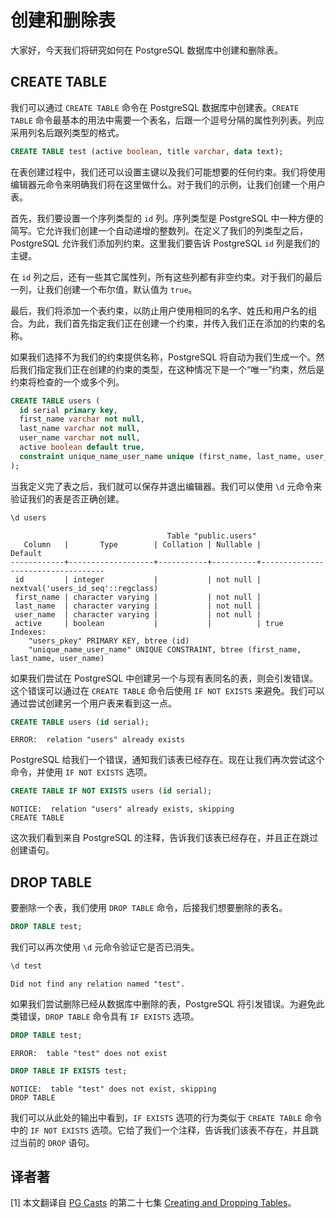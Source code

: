 # 创建和删除表

大家好，今天我们将研究如何在 PostgreSQL 数据库中创建和删除表。

## CREATE TABLE

我们可以通过 `CREATE TABLE` 命令在 PostgreSQL 数据库中创建表。`CREATE TABLE` 命令最基本的用法中需要一个表名，后跟一个逗号分隔的属性列列表。列应采用列名后跟列类型的格式。

```sql
CREATE TABLE test (active boolean, title varchar, data text);
```

在表创建过程中，我们还可以设置主键以及我们可能想要的任何约束。我们将使用编辑器元命令来明确我们将在这里做什么。对于我们的示例，让我们创建一个用户表。

首先，我们要设置一个序列类型的 `id` 列。序列类型是 PostgreSQL 中一种方便的简写。它允许我们创建一个自动递增的整数列。在定义了我们的列类型之后，PostgreSQL 允许我们添加列约束。这里我们要告诉 PostgreSQL `id` 列是我们的主键。

在 `id` 列之后，还有一些其它属性列，所有这些列都有非空约束。对于我们的最后一列，让我们创建一个布尔值，默认值为 `true`。

最后，我们将添加一个表约束，以防止用户使用相同的名字、姓氏和用户名的组合。为此，我们首先指定我们正在创建一个约束，并传入我们正在添加的约束的名称。

如果我们选择不为我们的约束提供名称，PostgreSQL 将自动为我们生成一个。然后我们指定我们正在创建的约束的类型，在这种情况下是一个“唯一”约束，然后是约束将检查的一个或多个列。

```sql
CREATE TABLE users (
  id serial primary key,
  first_name varchar not null,
  last_name varchar not null,
  user_name varchar not null,
  active boolean default true,
  constraint unique_name_user_name unique (first_name, last_name, user_name)
);
```

当我定义完了表之后，我们就可以保存并退出编辑器。我们可以使用 `\d` 元命令来验证我们的表是否正确创建。

```sql
\d users
```
```
                                   Table "public.users"
   Column   |       Type        | Collation | Nullable |              Default
------------+-------------------+-----------+----------+-----------------------------------
 id         | integer           |           | not null | nextval('users_id_seq'::regclass)
 first_name | character varying |           | not null |
 last_name  | character varying |           | not null |
 user_name  | character varying |           | not null |
 active     | boolean           |           |          | true
Indexes:
    "users_pkey" PRIMARY KEY, btree (id)
    "unique_name_user_name" UNIQUE CONSTRAINT, btree (first_name, last_name, user_name)
```

如果我们尝试在 PostgreSQL 中创建另一个与现有表同名的表，则会引发错误。这个错误可以通过在 `CREATE TABLE` 命令后使用 `IF NOT EXISTS` 来避免。我们可以通过尝试创建另一个用户表来看到这一点。

```sql
CREATE TABLE users (id serial);
```
```
ERROR:  relation "users" already exists
```

PostgreSQL 给我们一个错误，通知我们该表已经存在。现在让我们再次尝试这个命令，并使用 `IF NOT EXISTS` 选项。

```sql
CREATE TABLE IF NOT EXISTS users (id serial);
```
```
NOTICE:  relation "users" already exists, skipping
CREATE TABLE
```

这次我们看到来自 PostgreSQL 的注释，告诉我们该表已经存在，并且正在跳过创建语句。

## DROP TABLE

要删除一个表，我们使用 `DROP TABLE` 命令，后接我们想要删除的表名。

```sql
DROP TABLE test;
```

我们可以再次使用 `\d` 元命令验证它是否已消失。

```sql
\d test
```
```
Did not find any relation named "test".
```

如果我们尝试删除已经从数据库中删除的表，PostgreSQL 将引发错误。为避免此类错误，`DROP TABLE` 命令具有 `IF EXISTS` 选项。

```sql
DROP TABLE test;
```
```
ERROR:  table "test" does not exist
```
```sql
DROP TABLE IF EXISTS test;
```
```
NOTICE:  table "test" does not exist, skipping
DROP TABLE
```

我们可以从此处的输出中看到，`IF EXISTS` 选项的行为类似于 `CREATE TABLE` 命令中的 `IF NOT EXISTS` 选项。它给了我们一个注释，告诉我们该表不存在，并且跳过当前的 `DROP` 语句。

## 译者著

[1] 本文翻译自 [PG Casts](https://www.pgcasts.com/) 的第二十七集 [Creating and Dropping Tables](https://www.pgcasts.com/episodes/creating-and-dropping-tables)。
